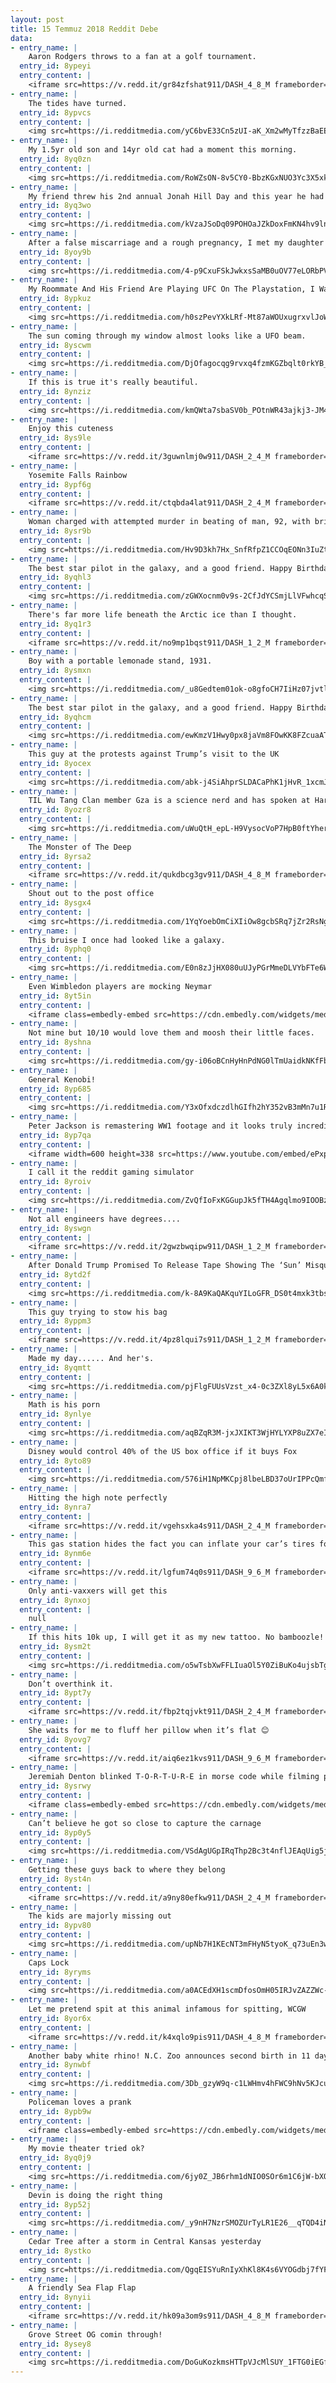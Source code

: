 ```yaml
---
layout: post
title: 15 Temmuz 2018 Reddit Debe
data:
- entry_name: |
    Aaron Rodgers throws to a fan at a golf tournament.
  entry_id: 8ypeyi
  entry_content: |
    <iframe src=https://v.redd.it/gr84zfshat911/DASH_4_8_M frameborder=0></iframe>
- entry_name: |
    The tides have turned.
  entry_id: 8ypvcs
  entry_content: |
    <img src=https://i.redditmedia.com/yC6bvE33Cn5zUI-aK_Xm2wMyTfzzBaEEJIOwWo5X9mM.jpg?s=6f7b2226ac617372c1b6d8078b0403a6 frameborder=0>
- entry_name: |
    My 1.5yr old son and 14yr old cat had a moment this morning.
  entry_id: 8yq0zn
  entry_content: |
    <img src=https://i.redditmedia.com/RoWZsON-8v5CY0-BbzKGxNUO3Yc3X5xkC0qJZ7jxWI8.jpg?s=8ad847b7c8ed8bef19e0bc0e0f627751 frameborder=0>
- entry_name: |
    My friend threw his 2nd annual Jonah Hill Day and this year he had quite the surprise.
  entry_id: 8yq3wo
  entry_content: |
    <img src=https://i.redditmedia.com/kVzaJSoDq09POHOaJZkDoxFmKN4hv9ln4bM3Tv6buZc.jpg?s=158755d2319e48cfefee563af673a978 frameborder=0>
- entry_name: |
    After a false miscarriage and a rough pregnancy, I met my daughter today guys.
  entry_id: 8yoy9b
  entry_content: |
    <img src=https://i.redditmedia.com/4-p9CxuFSkJwkxsSaMB0uOV77eLORbPVd86dx4DnqDE.jpg?s=7fff471658c58c0f8f10c2675d7aaa53 frameborder=0>
- entry_name: |
    My Roommate And His Friend Are Playing UFC On The Playstation, I Walk In At This Exact Moment. *Facepalm
  entry_id: 8ypkuz
  entry_content: |
    <img src=https://i.redditmedia.com/h0szPevYXkLRf-Mt87aWOUxugrxvlJoWdhZeKV8PLbg.jpg?s=955496c5e4e4eaa350aafca51a1a0abd frameborder=0>
- entry_name: |
    The sun coming through my window almost looks like a UFO beam.
  entry_id: 8yscwm
  entry_content: |
    <img src=https://i.redditmedia.com/DjOfagocqg9rvxq4fzmKGZbqlt0rkYB_Iav3PJqzVNA.jpg?s=2d0b9dbc426563bba7ad2b0fe95adfb4 frameborder=0>
- entry_name: |
    If this is true it's really beautiful.
  entry_id: 8ynziz
  entry_content: |
    <img src=https://i.redditmedia.com/kmQWta7sbaSV0b_POtnWR43ajkj3-JM4XfZ6kzNyUgo.png?s=6a04371768b6c8b98b1400e743a84ae0 frameborder=0>
- entry_name: |
    Enjoy this cuteness
  entry_id: 8ys9le
  entry_content: |
    <iframe src=https://v.redd.it/3guwnlmj0w911/DASH_2_4_M frameborder=0></iframe>
- entry_name: |
    Yosemite Falls Rainbow
  entry_id: 8ypf6g
  entry_content: |
    <iframe src=https://v.redd.it/ctqbda4lat911/DASH_2_4_M frameborder=0></iframe>
- entry_name: |
    Woman charged with attempted murder in beating of man, 92, with brick
  entry_id: 8ysr9b
  entry_content: |
    <img src=https://i.redditmedia.com/Hv9D3kh7Hx_SnfRfpZ1CCOqEONn3IuZtK5Oi1aay_8I.jpg?s=fd7e2eeb45141e9937ca3e0baa4edcc1 frameborder=0>
- entry_name: |
    The best star pilot in the galaxy, and a good friend. Happy Birthday Harrison!
  entry_id: 8yqhl3
  entry_content: |
    <img src=https://i.redditmedia.com/zGWXocnm0v9s-2CfJdYCSmjLlVFwhcqSbgk04DwH7cM.jpg?s=f346fa10b10e45891a019eafc3075192 frameborder=0>
- entry_name: |
    There's far more life beneath the Arctic ice than I thought.
  entry_id: 8yq1r3
  entry_content: |
    <iframe src=https://v.redd.it/no9mp1bqst911/DASH_1_2_M frameborder=0></iframe>
- entry_name: |
    Boy with a portable lemonade stand, 1931.
  entry_id: 8ysmxn
  entry_content: |
    <img src=https://i.redditmedia.com/_u8Gedtem01ok-o8gfoCH7IiHz07jvtl6lMmds4DVn4.jpg?s=a6c826edbbb36e72ed86d0f7d7e2f09f frameborder=0>
- entry_name: |
    The best star pilot in the galaxy, and a good friend. Happy Birthday Harrison!
  entry_id: 8yqhcm
  entry_content: |
    <img src=https://i.redditmedia.com/ewKmzV1Hwy0px8jaVm8FOwKK8FZcuaAT-bqX_wFLUlQ.jpg?s=b0cf65c96a055d4edc5aaad4996c4c92 frameborder=0>
- entry_name: |
    This guy at the protests against Trump’s visit to the UK
  entry_id: 8yocex
  entry_content: |
    <img src=https://i.redditmedia.com/abk-j4SiAhprSLDACaPhK1jHvR_1xcmJz9PduCbkxhw.jpg?s=528912b9b37f44e4f719636cd83da026 frameborder=0>
- entry_name: |
    TIL Wu Tang Clan member Gza is a science nerd and has spoken at Harvard and hosted a Physics lecture at MIT
  entry_id: 8yozr8
  entry_content: |
    <img src=https://i.redditmedia.com/uWuQtH_epL-H9VysocVoP7HpB0ftYhergPsgBxXAiHo.jpg?s=779f0da69f94ec420837d7fe12ef93ed frameborder=0>
- entry_name: |
    The Monster of The Deep
  entry_id: 8yrsa2
  entry_content: |
    <iframe src=https://v.redd.it/qukdbcg3gv911/DASH_4_8_M frameborder=0></iframe>
- entry_name: |
    Shout out to the post office
  entry_id: 8ysgx4
  entry_content: |
    <img src=https://i.redditmedia.com/1YqYoebOmCiXIiOw8gcbSRq7jZr2RsNgWnD8JWd5YEw.jpg?s=8ee8cf222e10dc875a6ac968511a67c4 frameborder=0>
- entry_name: |
    This bruise I once had looked like a galaxy.
  entry_id: 8yphq0
  entry_content: |
    <img src=https://i.redditmedia.com/E0n8zJjHX080uUJyPGrMmeDLVYbFTe6WD-Jvw_FSYMU.jpg?s=ed33f775e3f53e3219aa01f8271b64a9 frameborder=0>
- entry_name: |
    Even Wimbledon players are mocking Neymar
  entry_id: 8yt5in
  entry_content: |
    <iframe class=embedly-embed src=https://cdn.embedly.com/widgets/media.html?src=https%3A%2F%2Fgfycat.com%2Fifr%2FImpureInbornBangeltiger&url=https%3A%2F%2Fgfycat.com%2FImpureInbornBangeltiger&image=https%3A%2F%2Fthumbs.gfycat.com%2FImpureInbornBangeltiger-size_restricted.gif&key=522baf40bd3911e08d854040d3dc5c07&type=text%2Fhtml&schema=gfycat width=600 height=338 scrolling=no frameborder=0 allow=autoplay; fullscreen allowfullscreen=true></iframe>
- entry_name: |
    Not mine but 10/10 would love them and moosh their little faces.
  entry_id: 8yshna
  entry_content: |
    <img src=https://i.redditmedia.com/gy-i06oBCnHyHnPdNG0lTmUaidkNKfFbch1d8-6_U7I.jpg?s=c2da248226de6491e121a7e04088cb8c frameborder=0>
- entry_name: |
    General Kenobi!
  entry_id: 8yp685
  entry_content: |
    <img src=https://i.redditmedia.com/Y3xOfxdczdlhGIfh2hY352vB3mMn7u1RTMkiI3VAa_I.jpg?s=d5c5355a4f4d5a5dc386990c0f2fbf57 frameborder=0>
- entry_name: |
    Peter Jackson is remastering WW1 footage and it looks truly incredible.
  entry_id: 8yp7qa
  entry_content: |
    <iframe width=600 height=338 src=https://www.youtube.com/embed/ePxpbDmykD4?feature=oembed&enablejsapi=1 frameborder=0 allow=autoplay; encrypted-media allowfullscreen></iframe>
- entry_name: |
    I call it the reddit gaming simulator
  entry_id: 8yroiv
  entry_content: |
    <img src=https://i.redditmedia.com/ZvQfIoFxKGGupJk5fTH4Agqlmo9IOOBzZ2u-XLLQXZw.gif?fm=jpg&s=d16bad6ec3932a375208521eebf1dbb4 frameborder=0>
- entry_name: |
    Not all engineers have degrees....
  entry_id: 8yswgn
  entry_content: |
    <iframe src=https://v.redd.it/2gwzbwqipw911/DASH_1_2_M frameborder=0></iframe>
- entry_name: |
    After Donald Trump Promised To Release Tape Showing The ‘Sun’ Misquoted Him, White House Refuses To Release It
  entry_id: 8ytd2f
  entry_content: |
    <img src=https://i.redditmedia.com/k-8A9KaQAKquYILoGFR_DS0t4mxk3tbsN0hMLTZItcg.jpg?s=c97831b2018e640bc61cc2b3cbf9eb68 frameborder=0>
- entry_name: |
    This guy trying to stow his bag
  entry_id: 8yppm3
  entry_content: |
    <iframe src=https://v.redd.it/4pz8lqui7s911/DASH_1_2_M frameborder=0></iframe>
- entry_name: |
    Made my day...... And her's.
  entry_id: 8yqmtt
  entry_content: |
    <img src=https://i.redditmedia.com/pjFlgFUUsVzst_x4-0c3ZXl8yL5x6A0kWmec5tivAMg.jpg?s=c169c7a493680f639eea031d0f3fa5a3 frameborder=0>
- entry_name: |
    Math is his porn
  entry_id: 8ynlye
  entry_content: |
    <img src=https://i.redditmedia.com/aqBZqR3M-jxJXIKT3WjHYLYXP8uZX7eID1IjQjperbE.png?s=52003a5ed737955324fd1cf82a503d03 frameborder=0>
- entry_name: |
    Disney would control 40% of the US box office if it buys Fox
  entry_id: 8yto89
  entry_content: |
    <img src=https://i.redditmedia.com/576iH1NpMKCpj8lbeLBD37oUrIPPcQmfJtec0r-fl6o.jpg?s=2b043c27a9f18c9e51a1ea987bd9d1af frameborder=0>
- entry_name: |
    Hitting the high note perfectly
  entry_id: 8ynra7
  entry_content: |
    <iframe src=https://v.redd.it/vgehsxka4s911/DASH_2_4_M frameborder=0></iframe>
- entry_name: |
    This gas station hides the fact you can inflate your car’s tires for practically free behind two separate payment options
  entry_id: 8ynm6e
  entry_content: |
    <iframe src=https://v.redd.it/lgfum74q0s911/DASH_9_6_M frameborder=0></iframe>
- entry_name: |
    Only anti-vaxxers will get this
  entry_id: 8ynxoj
  entry_content: |
    null
- entry_name: |
    If this hits 10k up, I will get it as my new tattoo. No bamboozle!
  entry_id: 8ysm2t
  entry_content: |
    <img src=https://i.redditmedia.com/o5wTsbXwFFLIuaOl5Y0ZiBuKo4ujsbTgKgEzh0E1NsA.jpg?s=5c9debffaf6dd253d355b4339b1ad2cf frameborder=0>
- entry_name: |
    Don’t overthink it.
  entry_id: 8ypt7y
  entry_content: |
    <iframe src=https://v.redd.it/fbp2tqjvkt911/DASH_2_4_M frameborder=0></iframe>
- entry_name: |
    She waits for me to fluff her pillow when it’s flat 😊
  entry_id: 8yovg7
  entry_content: |
    <iframe src=https://v.redd.it/aiq6ez1kvs911/DASH_9_6_M frameborder=0></iframe>
- entry_name: |
    Jeremiah Denton blinked T-O-R-T-U-R-E in morse code while filming propaganda as a prisoner of war - May 17, 1966.
  entry_id: 8ysrwy
  entry_content: |
    <iframe class=embedly-embed src=https://cdn.embedly.com/widgets/media.html?src=https%3A%2F%2Fgfycat.com%2Fifr%2FFastCalculatingCat&url=https%3A%2F%2Fgfycat.com%2FFastCalculatingCat&image=https%3A%2F%2Fthumbs.gfycat.com%2FFastCalculatingCat-size_restricted.gif&key=2aa3c4d5f3de4f5b9120b660ad850dc9&type=text%2Fhtml&schema=gfycat width=360 height=264 scrolling=no frameborder=0 allow=autoplay; fullscreen allowfullscreen=true></iframe>
- entry_name: |
    Can’t believe he got so close to capture the carnage
  entry_id: 8yp0y5
  entry_content: |
    <img src=https://i.redditmedia.com/VSdAgUGpIRqThp2Bc3t4nflJEAqUig5jekurwxFiBfQ.jpg?s=2d5847efc573e0ad7ffb7f797f9493f7 frameborder=0>
- entry_name: |
    Getting these guys back to where they belong
  entry_id: 8yst4n
  entry_content: |
    <iframe src=https://v.redd.it/a9ny80efkw911/DASH_2_4_M frameborder=0></iframe>
- entry_name: |
    The kids are majorly missing out
  entry_id: 8ypv80
  entry_content: |
    <img src=https://i.redditmedia.com/upNb7H1KEcNT3mFHyN5tyoK_q73uEn3woPuqspOE33Y.jpg?s=195d479f8173fe8fe5d5989daa196250 frameborder=0>
- entry_name: |
    Caps Lock
  entry_id: 8yryms
  entry_content: |
    <img src=https://i.redditmedia.com/a0ACEdXH1scmDfosOmH05IRJvZAZZWc--BWsCCEey8U.jpg?s=eb8d5367c0b3e644fb8ff4b6daf29690 frameborder=0>
- entry_name: |
    Let me pretend spit at this animal infamous for spitting, WCGW
  entry_id: 8yor6x
  entry_content: |
    <iframe src=https://v.redd.it/k4xqlo9pis911/DASH_4_8_M frameborder=0></iframe>
- entry_name: |
    Another baby white rhino! N.C. Zoo announces second birth in 11 days
  entry_id: 8ynwbf
  entry_content: |
    <img src=https://i.redditmedia.com/3Db_gzyW9q-c1LWHmv4hFWC9hNv5KJcu9t2-_ykcgXw.jpg?s=45ffc8d26824b2d93c637b9d6a48a26c frameborder=0>
- entry_name: |
    Policeman loves a prank
  entry_id: 8ypb9w
  entry_content: |
    <iframe class=embedly-embed src=https://cdn.embedly.com/widgets/media.html?src=https%3A%2F%2Fgfycat.com%2Fifr%2FFortunateElectricAfricanrockpython&url=https%3A%2F%2Fgfycat.com%2FFortunateElectricAfricanrockpython&image=https%3A%2F%2Fthumbs.gfycat.com%2FFortunateElectricAfricanrockpython-size_restricted.gif&key=522baf40bd3911e08d854040d3dc5c07&type=text%2Fhtml&schema=gfycat width=600 height=338 scrolling=no frameborder=0 allow=autoplay; fullscreen allowfullscreen=true></iframe>
- entry_name: |
    My movie theater tried ok?
  entry_id: 8yq0j9
  entry_content: |
    <img src=https://i.redditmedia.com/6jy0Z_JB6rhm1dNIO0SOr6m1C6jW-bXO--Mvk8VT55o.jpg?s=2914e7cc284fd78af07f2540766affa6 frameborder=0>
- entry_name: |
    Devin is doing the right thing
  entry_id: 8yp52j
  entry_content: |
    <img src=https://i.redditmedia.com/_y9nH7NzrSMOZUrTyLR1E26__qTQD4iNiHuVKQnC3iM.jpg?s=e0338aa6426f8cdbfe121d28f2973e25 frameborder=0>
- entry_name: |
    Cedar Tree after a storm in Central Kansas yesterday
  entry_id: 8ystko
  entry_content: |
    <img src=https://i.redditmedia.com/QgqEISYuRnIyXhKl8K4s6VYOGdbj7fYFxPG9YdZyoqE.jpg?s=6759d554964f10543e63976fff948846 frameborder=0>
- entry_name: |
    A friendly Sea Flap Flap
  entry_id: 8ynyii
  entry_content: |
    <iframe src=https://v.redd.it/hk09a3om9s911/DASH_4_8_M frameborder=0></iframe>
- entry_name: |
    Grove Street OG comin through!
  entry_id: 8ysey8
  entry_content: |
    <img src=https://i.redditmedia.com/DoGuKozkmsHTTpVJcMlSUY_1FTG0iEGfMKwdwPCtt3E.jpg?s=e7a3eae99bec00670b1fe2dd13c49e44 frameborder=0>
---
```

